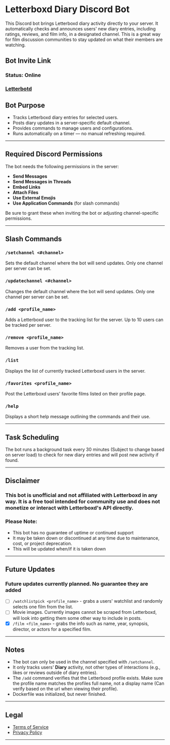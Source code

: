 # Letterboxd Diary Discord Bot

This Discord bot brings Letterboxd diary activity directly to your server. It automatically checks and announces users' new diary entries, including ratings, reviews, and film info, in a designated channel. This is a great way for film discussion communities to stay updated on what their members are watching.

## Bot Invite Link

### Status: Online

### [Letterbotd](https://top.gg/bot/1398868547823730768)

## Bot Purpose

- Tracks Letterboxd diary entries for selected users.
- Posts diary updates in a server-specific default channel.
- Provides commands to manage users and configurations.
- Runs automatically on a timer — no manual refreshing required.

---

## Required Discord Permissions

The bot needs the following permissions in the server:

- **Send Messages**
- **Send Messages in Threads**
- **Embed Links**
- **Attach Files**
- **Use External Emojis**
- **Use Application Commands** (for slash commands)

Be sure to grant these when inviting the bot or adjusting channel-specific permissions.

---

## Slash Commands

### `/setchannel <#channel>`

Sets the default channel where the bot will send updates. Only one channel per server can be set.

### `/updatechannel <#channel>`

Changes the default channel where the bot will send updates. Only one channel per server can be set.

### `/add <profile_name>`

Adds a Letterboxd user to the tracking list for the server. Up to 10 users can be tracked per server.

### `/remove <profile_name>`

Removes a user from the tracking list.

### `/list`

Displays the list of currently tracked Letterboxd users in the server.

### `/favorites <profile_name>`

Post the Letterboxd users' favorite films listed on their profile page.

### `/help`

Displays a short help message outlining the commands and their use.

---

## Task Scheduling

The bot runs a background task every 30 minutes (Subject to change based on server load) to check for new diary entries and will post new activity if found.

---

## Disclaimer

### This bot is unofficial and not affiliated with Letterboxd in any way. It is a free tool intended for community use and does not monetize or interact with Letterboxd's API directly.

### Please Note:

- This bot has no guarantee of uptime or continued support
- It may be taken down or discontinued at any time due to maintenance, cost, or project deprecation.
- This will be updated when/if it is taken down

---

## Future Updates

### Future updates currently planned. No guarantee they are added

- [ ] `/watchlistpick <profile_name>` - grabs a users' watchlist and randomly selects one film from the list.
- [ ] Movie images. Currently images cannot be scraped from Letterboxd, will look into getting them some other way to include in posts.
- [x] `/film <film_name>` - grabs the info such as name, year, synopsis, director, or actors for a specified film.

---

## Notes

- The bot can only be used in the channel specified with `/setchannel`.
- It only tracks users' **Diary** activity, not other types of interactions (e.g., likes or reviews outside of diary entries).
- The `/add` command verifies that the Letterboxd profile exists. Make sure the profile name matches the profiles full name, not a display name (Can verify based on the url when viewing their profile).
- Dockerfile was initialized, but never finished.

---

## Legal

- [Terms of Service](TERMS_OF_SERVICE.md)
- [Privacy Policy](PRIVACY_POLICY.md)

---
